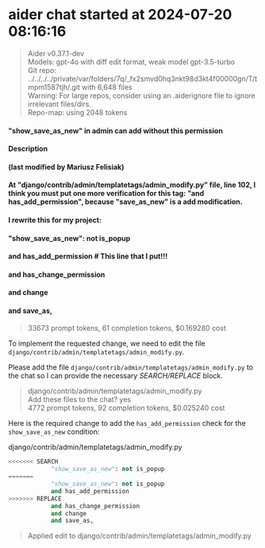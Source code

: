 
# aider chat started at 2024-07-20 08:16:16

> Aider v0.37.1-dev  
> Models: gpt-4o with diff edit format, weak model gpt-3.5-turbo  
> Git repo: ../../../../private/var/folders/7q/_fx2smvd0hq3nkt98d3kt4f00000gn/T/tmpm1587tjh/.git with 6,648 files  
> Warning: For large repos, consider using an .aiderignore file to ignore irrelevant files/dirs.  
> Repo-map: using 2048 tokens  

#### "show_save_as_new" in admin can add without this permission  
#### Description  
#### 	   
#### 		(last modified by Mariusz Felisiak)  
#### 	   
#### At "django/contrib/admin/templatetags/admin_modify.py" file, line 102, I think you must put one more verification for this tag: "and has_add_permission", because "save_as_new" is a add modification.  
#### I rewrite this for my project:  
#### 			"show_save_as_new": not is_popup  
#### 			and has_add_permission # This line that I put!!!  
#### 			and has_change_permission  
#### 			and change  
#### 			and save_as,  
> 33673 prompt tokens, 61 completion tokens, $0.169280 cost  

To implement the requested change, we need to edit the file `django/contrib/admin/templatetags/admin_modify.py`.

Please add the file `django/contrib/admin/templatetags/admin_modify.py` to the chat so I can provide the necessary *SEARCH/REPLACE* block.

> django/contrib/admin/templatetags/admin_modify.py  
> Add these files to the chat? yes  
> 4772 prompt tokens, 92 completion tokens, $0.025240 cost  

Here is the required change to add the `has_add_permission` check for the `show_save_as_new` condition:

django/contrib/admin/templatetags/admin_modify.py
```python
<<<<<<< SEARCH
            "show_save_as_new": not is_popup
=======
            "show_save_as_new": not is_popup
            and has_add_permission
>>>>>>> REPLACE
            and has_change_permission
            and change
            and save_as,
```

> Applied edit to django/contrib/admin/templatetags/admin_modify.py  
